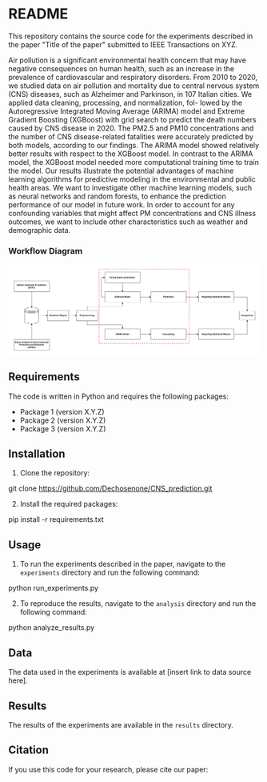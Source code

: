 # README

This repository contains the source code for the experiments described in the paper "Title of the paper" submitted to IEEE Transactions on XYZ. 

Air pollution is a significant environmental health
concern that may have negative consequences on human health,
such as an increase in the prevalence of cardiovascular and
respiratory disorders. From 2010 to 2020, we studied data on
air pollution and mortality due to central nervous system (CNS)
diseases, such as Alzheimer and Parkinson, in 107 Italian cities.
We applied data cleaning, processing, and normalization, fol-
lowed by the Autoregressive Integrated Moving Average (ARIMA)
model and Extreme Gradient Boosting (XGBoost) with grid
search to predict the death numbers caused by CNS disease in
2020. The PM2.5 and PM10 concentrations and the number of
CNS disease-related fatalities were accurately predicted by both
models, according to our findings. The ARIMA model showed
relatively better results with respect to the XGBoost model.
In contrast to the ARIMA model, the XGBoost model needed
more computational training time to train the model. Our
results illustrate the potential advantages of machine learning
algorithms for predictive modeling in the environmental and
public health areas. We want to investigate other machine
learning models, such as neural networks and random forests,
to enhance the prediction performance of our model in future
work. In order to account for any confounding variables that
might affect PM concentrations and CNS illness outcomes,
we want to include other characteristics such as weather and
demographic data. 

### Workflow Diagram
![My Diagram](flowchart.png)

## Requirements

The code is written in Python and requires the following packages:

- Package 1 (version X.Y.Z)
- Package 2 (version X.Y.Z)
- Package 3 (version X.Y.Z)

## Installation

1. Clone the repository:

git clone https://github.com/Dechosenone/CNS_prediction.git


2. Install the required packages:

pip install -r requirements.txt


## Usage

1. To run the experiments described in the paper, navigate to the `experiments` directory and run the following command:



python run_experiments.py


2. To reproduce the results, navigate to the `analysis` directory and run the following command:


python analyze_results.py


## Data

The data used in the experiments is available at [insert link to data source here]. 

## Results

The results of the experiments are available in the `results` directory. 

## Citation

If you use this code for your research, please cite our paper:


